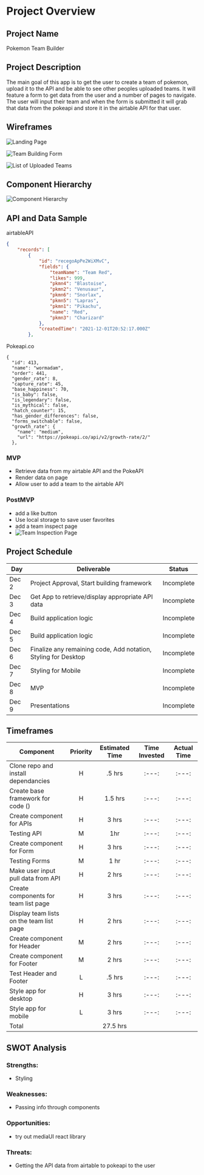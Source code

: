 # Project Overview

## Project Name

Pokemon Team Builder

## Project Description

The main goal of this app is to get the user to create a team of pokemon, upload it to the API and be able to see other peoples uploaded teams. It will feature a form to get data from the user and a number of pages to navigate. The user will input their team and when the form is submitted it will grab that data from the pokeapi and store it in the airtable API for that user.

## Wireframes

![Landing Page](/pkmnteam/project_imgs/landing-page.png)

![Team Building Form](/pkmnteam/project_imgs/team-form.png)

![List of Uploaded Teams](/pkmnteam/project_imgs/team-list.png)



## Component Hierarchy
![Component Hierarchy](/pkmnteam/project_imgs/component-heirarchy.png)

## API and Data Sample

airtableAPI
```json
{
    "records": [
        {
            "id": "recegoApPe2WiXMvC",
            "fields": {
                "teamName": "Team Red",
                "likes": 999,
                "pkmn4": "Blastoise",
                "pkmn2": "Venusaur",
                "pkmn6": "Snorlax",
                "pkmn5": "Lapras",
                "pkmn1": "Pikachu",
                "name": "Red",
                "pkmn3": "Charizard"
            },
            "createdTime": "2021-12-01T20:52:17.000Z"
        },
```

Pokeapi.co
```
{
  "id": 413,
  "name": "wormadam",
  "order": 441,
  "gender_rate": 8,
  "capture_rate": 45,
  "base_happiness": 70,
  "is_baby": false,
  "is_legendary": false,
  "is_mythical": false,
  "hatch_counter": 15,
  "has_gender_differences": false,
  "forms_switchable": false,
  "growth_rate": {
    "name": "medium",
    "url": "https://pokeapi.co/api/v2/growth-rate/2/"
  },
```

### MVP

- Retrieve data from my airtable API and the PokeAPI
- Render data on page 
- Allow user to add a team to the airtable API

### PostMVP  

- add a like button
- Use local storage to save user favorites
- add a team inspect page
- ![Team Inspection Page](/pkmnteam/project_imgs/team-inspect.png)

## Project Schedule

|  Day | Deliverable | Status
|---|---| ---|
|Dec 2| Project Approval, Start building framework | Incomplete
|Dec 3| Get App to retrieve/display appropriate API data| Incomplete
|Dec 4| Build application logic | Incomplete
|Dec 5| Build application logic | Incomplete
|Dec 6| Finalize any remaining code, Add notation, Styling for Desktop | Incomplete
|Dec 7| Styling for Mobile | Incomplete
|Dec 8| MVP | Incomplete
|Dec 9| Presentations | Incomplete

## Timeframes

| Component | Priority | Estimated Time | Time Invested | Actual Time |
| --- | :---: |  :---: | :---: | :---: |
| Clone repo and install dependancies | H | .5 hrs | :---: | :---: |
| Create base framework for code () | H | 1.5 hrs | :---: | :---: |
| Create component for APIs | H | 3 hrs | :---: | :---: |
| Testing API | M | 1hr | :---: | :---: |
| Create component for Form | H | 3 hrs | :---: | :---: |
| Testing Forms | M | 1 hr | :---: | :---: |
| Make user input pull data from API | H | 2 hrs | :---: | :---: |
| Create components for team list page | H | 3 hrs | :---: | :---: |
| Display team lists on the team list page | H | 2 hrs | :---: | :---: |
| Create component for Header | M | 2 hrs | :---: | :---: |
| Create component for Footer | M | 2 hrs | :---: | :---: |
| Test Header and Footer | L | .5 hrs | :---: | :---: |
| Style app for desktop | H | 3 hrs | :---: | :---: |
| Style app for mobile | L | 3 hrs| :---: | :---: |
| Total | | 27.5 hrs|   |   |

## SWOT Analysis

### Strengths:
- Styling

### Weaknesses:
- Passing info through components

### Opportunities:
- try out mediaUI react library

### Threats:
- Getting the API data from airtable to pokeapi to the user

